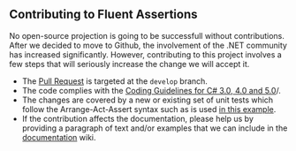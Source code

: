 Contributing to Fluent Assertions
-----------

No open-source projection is going to be successfull without contributions. After we decided to move to Github, the involvement of the .NET community has increased significantly. However, contributing to this project involves a few steps that will seriously increase the change we will accept it.

* The [Pull Request](https://help.github.com/articles/using-pull-requests) is targeted at the `develop` branch.
* The code complies with the [Coding Guidelines for C# 3.0, 4.0 and 5.0](http://csharpguidelines.codeplex.com/)/. 
* The changes are covered by a new or existing set of unit tests which follow the Arrange-Act-Assert syntax such as is used [in this example](https://github.com/dennisdoomen/fluentassertions/blob/develop/FluentAssertions.Shared.Specs/EquivalencySpecs.cs). 
* If the contribution affects the documentation, please help us by providing a paragraph of text and/or examples that we can include in the [documentation](https://github.com/dennisdoomen/fluentassertions/wiki) wiki. 
